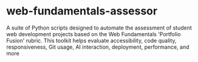 # web-fundamentals-assessor
A suite of Python scripts designed to automate the assessment of student web development projects based on the Web Fundamentals 'Portfolio Fusion' rubric. This toolkit helps evaluate accessibility, code quality, responsiveness, Git usage, AI interaction, deployment, performance, and more
